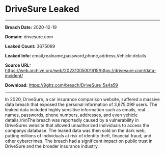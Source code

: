 # DriveSure Leaked

------------
**Breach Date:** 2020-12-19

**Domain:** drivesure.com

**Leaked Count:** 3675099

**Leaked Info:** email,realname,password,phone,address,Vehicle details

**Source URL:** https://web.archive.org/web/20231005001615/https://drivesure.com/data-incident/

**Download:** https://9ghz.com/breach/DriveSure_5a4a59

------------
In 2020, DriveSure, a car insurance comparison website, suffered a massive data breach that exposed the personal information of 3,675,099 users. The leaked data included highly sensitive information such as emails, real names, passwords, phone numbers, addresses, and even vehicle details.\n\nThe breach was reportedly caused by a vulnerability in DriveSures website that allowed unauthorized individuals to access the companys database. The leaked data was then sold on the dark web, putting millions of individuals at risk of identity theft, financial fraud, and other cybercrimes. The breach had a significant impact on public trust in DriveSure and the broader insurance industry.

